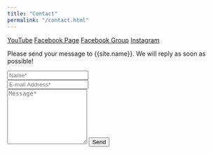 ```yaml
---
title: "Contact"
permalink: "/contact.html"
---
```


[YouTube](https://www.youtube.com/channel/UC2t-VglCOdthtWfj27xLYjw)
[Facebook Page](http://facebook.com/AstroSpaceTech.in)
[Facebook Group](https://www.facebook.com/groups/267258970150782/?source_id=668639690221394)
[Instagram](https://instagram.com/Astrospacetech/)

<form action="https://formspree.io/{{site.email}}" method="POST">    
<p class="mb-4">Please send your message to {{site.name}}. We will reply as soon as possible!</p>
<div class="form-group row">
<div class="col-md-6">
<input class="form-control" type="text" name="name" placeholder="Name*" required>
</div>
<div class="col-md-6">
<input class="form-control" type="email" name="_replyto" placeholder="E-mail Address*" required>
</div>
</div>
<textarea rows="8" class="form-control mb-3" name="message" placeholder="Message*" required></textarea>    
<input class="btn btn-success" type="submit" value="Send">
</form>
